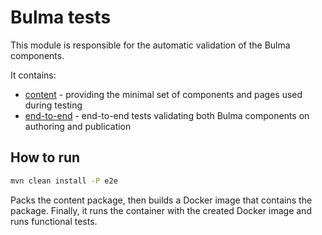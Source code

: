 # Bulma tests

This module is responsible for the automatic validation of the Bulma components.

It contains:

- [content](./content) - providing the minimal set of components and pages used during testing
- [end-to-end](./end-to-end) - end-to-end tests validating both Bulma components on authoring and
  publication

## How to run

```bash
mvn clean install -P e2e
```

Packs the content package, then builds a Docker image that contains the package. Finally, it runs
the container with the created Docker image
and runs functional tests.